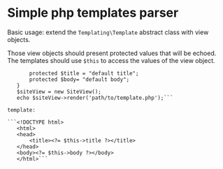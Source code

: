 # Simple php templates parser

Basic usage: extend the ```Templating\Template``` abstract class with view objects.

Those view objects should present protected values that will be echoed. The templates should use ```$this``` to access the values of the view object.

```class SiteView extends Template {
       protected $title = "default title";
       protected $body= "default body";
   }
   $siteView = new SiteView();
   echo $siteView->render('path/to/template.php');```

template:

```<!DOCTYPE html>
   <html>
   <head>
       <title><?= $this->title ?></title>
   </head>
   <body><?= $this->body ?></body>
   </html>```